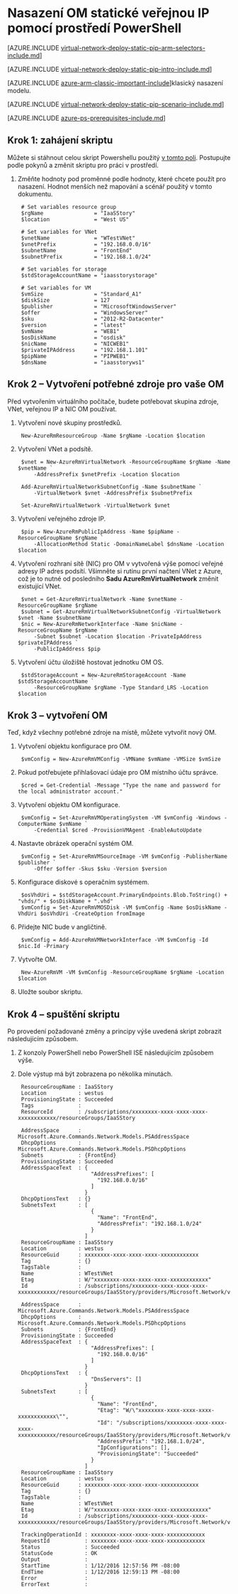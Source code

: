 <properties 
   pageTitle="Nasazení OM statické veřejnou IP pomocí prostředí PowerShell správce prostředků | Microsoft Azure"
   description="Naučte se nasadit VMs statické veřejnou IP pomocí prostředí PowerShell ve Správci zdrojů"
   services="virtual-network"
   documentationCenter="na"
   authors="jimdial"
   manager="carmonm"
   editor=""
   tags="azure-resource-manager"
/>
<tags  
   ms.service="virtual-network"
   ms.devlang="na"
   ms.topic="article"
   ms.tgt_pltfrm="na"
   ms.workload="infrastructure-services"
   ms.date="03/15/2016"
   ms.author="jdial" />

# <a name="deploy-a-vm-with-a-static-public-ip-using-powershell"></a>Nasazení OM statické veřejnou IP pomocí prostředí PowerShell

[AZURE.INCLUDE [virtual-network-deploy-static-pip-arm-selectors-include.md](../../includes/virtual-network-deploy-static-pip-arm-selectors-include.md)]

[AZURE.INCLUDE [virtual-network-deploy-static-pip-intro-include.md](../../includes/virtual-network-deploy-static-pip-intro-include.md)]

[AZURE.INCLUDE [azure-arm-classic-important-include](../../includes/learn-about-deployment-models-rm-include.md)]klasický nasazení modelu.

[AZURE.INCLUDE [virtual-network-deploy-static-pip-scenario-include.md](../../includes/virtual-network-deploy-static-pip-scenario-include.md)]

[AZURE.INCLUDE [azure-ps-prerequisites-include.md](../../includes/azure-ps-prerequisites-include.md)]

## <a name="step-1---start-your-script"></a>Krok 1: zahájení skriptu

Můžete si stáhnout celou skript Powershellu použitý [v tomto poli](https://raw.githubusercontent.com/Azure/azure-quickstart-templates/master/IaaS-Story/03-Static-public-IP/virtual-network-deploy-static-pip-arm-ps.ps1). Postupujte podle pokynů a změnit skriptu pro práci v prostředí.

1. Změňte hodnoty pod proměnné podle hodnoty, které chcete použít pro nasazení. Hodnot menších než mapování a scénář použitý v tomto dokumentu.

        # Set variables resource group
        $rgName                = "IaaSStory"
        $location              = "West US"
        
        # Set variables for VNet
        $vnetName              = "WTestVNet"
        $vnetPrefix            = "192.168.0.0/16"
        $subnetName            = "FrontEnd"
        $subnetPrefix          = "192.168.1.0/24"
        
        # Set variables for storage
        $stdStorageAccountName = "iaasstorystorage"
        
        # Set variables for VM
        $vmSize                = "Standard_A1"
        $diskSize              = 127
        $publisher             = "MicrosoftWindowsServer"
        $offer                 = "WindowsServer"
        $sku                   = "2012-R2-Datacenter"
        $version               = "latest"
        $vmName                = "WEB1"
        $osDiskName            = "osdisk"
        $nicName               = "NICWEB1"
        $privateIPAddress      = "192.168.1.101"
        $pipName               = "PIPWEB1"
        $dnsName               = "iaasstoryws1"

## <a name="step-2---create-the-necessary-resources-for-your-vm"></a>Krok 2 – Vytvoření potřebné zdroje pro vaše OM

Před vytvořením virtuálního počítače, budete potřebovat skupina zdroje, VNet, veřejnou IP a NIC OM používat.

1. Vytvoření nové skupiny prostředků.

        New-AzureRmResourceGroup -Name $rgName -Location $location
        
2. Vytvoření VNet a podsítě.

        $vnet = New-AzureRmVirtualNetwork -ResourceGroupName $rgName -Name $vnetName `
            -AddressPrefix $vnetPrefix -Location $location   
        
        Add-AzureRmVirtualNetworkSubnetConfig -Name $subnetName `
            -VirtualNetwork $vnet -AddressPrefix $subnetPrefix
        
        Set-AzureRmVirtualNetwork -VirtualNetwork $vnet 

3. Vytvoření veřejného zdroje IP. 

        $pip = New-AzureRmPublicIpAddress -Name $pipName -ResourceGroupName $rgName `
            -AllocationMethod Static -DomainNameLabel $dnsName -Location $location

4. Vytvoření rozhraní sítě (NIC) pro OM v vytvořená výše pomocí veřejné adresy IP adres podsítí. Všimněte si rutinu první načtení VNet z Azure, což je to nutné od posledního **Sadu AzureRmVirtualNetwork** změnit existující VNet.

        $vnet = Get-AzureRmVirtualNetwork -Name $vnetName -ResourceGroupName $rgName
        $subnet = Get-AzureRmVirtualNetworkSubnetConfig -VirtualNetwork $vnet -Name $subnetName
        $nic = New-AzureRmNetworkInterface -Name $nicName -ResourceGroupName $rgName `
            -Subnet $subnet -Location $location -PrivateIpAddress $privateIPAddress `
            -PublicIpAddress $pip

5. Vytvoření účtu úložiště hostovat jednotku OM OS.

        $stdStorageAccount = New-AzureRmStorageAccount -Name $stdStorageAccountName `
            -ResourceGroupName $rgName -Type Standard_LRS -Location $location

## <a name="step-3---create-the-vm"></a>Krok 3 – vytvoření OM 

Teď, když všechny potřebné zdroje na místě, můžete vytvořit nový OM.

1. Vytvoření objektu konfigurace pro OM.

        $vmConfig = New-AzureRmVMConfig -VMName $vmName -VMSize $vmSize 

1. Pokud potřebujete přihlašovací údaje pro OM místního účtu správce.

        $cred = Get-Credential -Message "Type the name and password for the local administrator account."

2. Vytvoření objektu OM konfigurace.

        $vmConfig = Set-AzureRmVMOperatingSystem -VM $vmConfig -Windows -ComputerName $vmName `
            -Credential $cred -ProvisionVMAgent -EnableAutoUpdate

3. Nastavte obrázek operační systém OM.

        $vmConfig = Set-AzureRmVMSourceImage -VM $vmConfig -PublisherName $publisher `
            -Offer $offer -Skus $sku -Version $version

4. Konfigurace diskové s operačním systémem.

        $osVhdUri = $stdStorageAccount.PrimaryEndpoints.Blob.ToString() + "vhds/" + $osDiskName + ".vhd"
        $vmConfig = Set-AzureRmVMOSDisk -VM $vmConfig -Name $osDiskName -VhdUri $osVhdUri -CreateOption fromImage

5. Přidejte NIC bude v angličtině.

        $vmConfig = Add-AzureRmVMNetworkInterface -VM $vmConfig -Id $nic.Id -Primary

6. Vytvořte OM.

        New-AzureRmVM -VM $vmConfig -ResourceGroupName $rgName -Location $location

7. Uložte soubor skriptu.

## <a name="step-4---run-the-script"></a>Krok 4 – spuštění skriptu

Po provedení požadované změny a principy výše uvedená skript zobrazit následujícím způsobem. 

1. Z konzoly PowerShell nebo PowerShell ISE následujícím způsobem výše.
2. Dole výstup má být zobrazena po několika minutách.

        ResourceGroupName : IaaSStory
        Location          : westus
        ProvisioningState : Succeeded
        Tags              : 
        ResourceId        : /subscriptions/xxxxxxxx-xxxx-xxxx-xxxx-xxxxxxxxxxxx/resourceGroups/IaaSStory
                
        AddressSpace      : Microsoft.Azure.Commands.Network.Models.PSAddressSpace
        DhcpOptions       : Microsoft.Azure.Commands.Network.Models.PSDhcpOptions
        Subnets           : {FrontEnd}
        ProvisioningState : Succeeded
        AddressSpaceText  : {
                              "AddressPrefixes": [
                                "192.168.0.0/16"
                              ]
                            }
        DhcpOptionsText   : {}
        SubnetsText       : [
                              {
                                "Name": "FrontEnd",
                                "AddressPrefix": "192.168.1.0/24"
                              }
                            ]
        ResourceGroupName : IaaSStory
        Location          : westus
        ResourceGuid      : xxxxxxxx-xxxx-xxxx-xxxx-xxxxxxxxxxxx
        Tag               : {}
        TagsTable         : 
        Name              : WTestVNet
        Etag              : W/"xxxxxxxx-xxxx-xxxx-xxxx-xxxxxxxxxxxx"
        Id                : /subscriptions/xxxxxxxx-xxxx-xxxx-xxxx-xxxxxxxxxxxx/resourceGroups/IaaSStory/providers/Microsoft.Network/virtualNetworks/WTestVNet
        
        AddressSpace      : Microsoft.Azure.Commands.Network.Models.PSAddressSpace
        DhcpOptions       : Microsoft.Azure.Commands.Network.Models.PSDhcpOptions
        Subnets           : {FrontEnd}
        ProvisioningState : Succeeded
        AddressSpaceText  : {
                              "AddressPrefixes": [
                                "192.168.0.0/16"
                              ]
                            }
        DhcpOptionsText   : {
                              "DnsServers": []
                            }
        SubnetsText       : [
                              {
                                "Name": "FrontEnd",
                                "Etag": "W/\"xxxxxxxx-xxxx-xxxx-xxxx-xxxxxxxxxxxx\"",
                                "Id": "/subscriptions/xxxxxxxx-xxxx-xxxx-xxxx-xxxxxxxxxxxx/resourceGroups/IaaSStory/providers/Microsoft.Network/virtualNetworks/WTestVNet/subnets/FrontEnd",
                                "AddressPrefix": "192.168.1.0/24",
                                "IpConfigurations": [],
                                "ProvisioningState": "Succeeded"
                              }
                            ]
        ResourceGroupName : IaaSStory
        Location          : westus
        ResourceGuid      : xxxxxxxx-xxxx-xxxx-xxxx-xxxxxxxxxxxx
        Tag               : {}
        TagsTable         : 
        Name              : WTestVNet
        Etag              : W/"xxxxxxxx-xxxx-xxxx-xxxx-xxxxxxxxxxxx"
        Id                : /subscriptions/xxxxxxxx-xxxx-xxxx-xxxx-xxxxxxxxxxxx/resourceGroups/IaaSStory/providers/Microsoft.Network/virtualNetworks/WTestVNet
                
        TrackingOperationId : xxxxxxxx-xxxx-xxxx-xxxx-xxxxxxxxxxxx
        RequestId           : xxxxxxxx-xxxx-xxxx-xxxx-xxxxxxxxxxxx
        Status              : Succeeded
        StatusCode          : OK
        Output              : 
        StartTime           : 1/12/2016 12:57:56 PM -08:00
        EndTime             : 1/12/2016 12:59:13 PM -08:00
        Error               : 
        ErrorText           : 

   